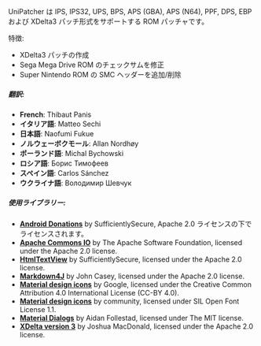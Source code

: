 UniPatcher は IPS, IPS32, UPS, BPS, APS (GBA), APS (N64), PPF, DPS, EBP および XDelta3 パッチ形式をサポートする ROM パッチャです。

特徴:

- XDelta3 パッチの作成
- Sega Mega Drive ROM のチェックサムを修正
- Super Nintendo ROM の SMC ヘッダーを追加/削除

##### 翻訳:

- **French**: Thibaut Panis
- **イタリア語**: Matteo Sechi
- **日本語**: Naofumi Fukue
- **ノルウェーボクモール**: Allan Nordhøy
- **ポーランド語**: Michal Bychowski
- **ロシア語**: Борис Тимофеев
- **スペイン語**: Carlos Sánchez
- **ウクライナ語**: Володимир Шевчук

##### 使用ライブラリー:

- [**Android Donations**](https://github.com/SufficientlySecure/donations) by SufficientlySecure, Apache 2.0 ライセンスの下でライセンスされます。
- [**Apache Commons IO**](https://commons.apache.org/proper/commons-io/) by The Apache Software Foundation, licensed under the Apache 2.0 license.
- [**HtmlTextView**](https://github.com/SufficientlySecure/html-textview) by SufficientlySecure, licensed under the Apache 2.0 license.
- [**Markdown4J**](https://github.com/jdcasey/markdown4j) by John Casey, licensed under the Apache 2.0 license.
- [**Material design icons**](https://github.com/google/material-design-icons) by Google, licensed under the Creative Common Attribution 4.0 International License (CC-BY 4.0).
- [**Material design icons**](https://materialdesignicons.com) by community, licensed under SIL Open Font License 1.1.
- [**Material Dialogs**](https://github.com/afollestad/material-dialogs) by Aidan Follestad, licensed under The MIT license.
- [**XDelta version 3**](https://github.com/jmacd/xdelta) by Joshua MacDonald, licensed under the Apache 2.0 license.